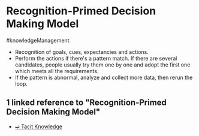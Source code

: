 # Recognition-Primed Decision Making Model

#knowledgeManagement

* Recognition of goals, cues, expectancies and actions.
* Perform the actions if there's a pattern match. If there are several candidates, people usually try them one by one and adopt the first one which meets all the requirements.
* If the pattern is abnormal, analyze and collect more data, then rerun the loop.

## 1 linked reference to "Recognition-Primed Decision Making Model"

* [➫ Tacit Knowledge](ia-writer://open?path=/Locations/_Publish//private/var/mobile/Containers/Data/Application/6E23968A-02A1-4B0E-AE45-315F74F1C799/Library/ivim/Openbox/com.terrychou.ivim.mirrormark/2AE76619-D050-4340-95D8-04BEFED86880/knowledge-base/§%20Tickler/Tickler-T/Tacit%20Knowledge/♯%20Tacit%20Knowledge.md)
